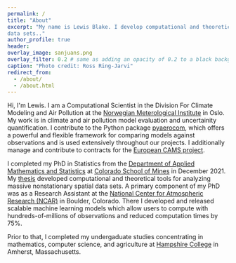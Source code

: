 ```yaml
---
permalink: /
title: "About"
excerpt: "My name is Lewis Blake. I develop computational and theoretical tools to analyze massive spatial and temporal
data sets.."
author_profile: true
header:
overlay_image: sanjuans.png
overlay_filter: 0.2 # same as adding an opacity of 0.2 to a black background
caption: "Photo credit: Ross Ring-Jarvi"
redirect_from: 
  - /about/
  - /about.html
---
```


Hi, I'm Lewis. I am a Computational Scientist in the Division For Climate Modeling and Air Pollution at the [Norwegian Meterological Institute](https://www.met.no/) in Oslo. My work is in climate and air pollution model evaluation and uncertainity quantification. I contribute to the Python package [pyaerocom](https://pypi.org/project/pyaerocom/), which offers a powerful and flexible framework for comparing models against observations and is used extensively throughout our projects. I additionally manage and contribute to contracts for the [European CAMS project](https://atmosphere.copernicus.eu/).

I completed my PhD in Statistics from the [Department of Applied Mathematics and Statistics](https://ams.mines.edu/) at [Colorado School of Mines](https://www.mines.edu/) in December 2021. My [thesis](https://hdl.handle.net/11124/15362) developed computational and theoretical tools for analyzing massive nonstationary spatial data sets. A primary component of my PhD was as a Research Assistant at the [National Center for Atmospheric Research (NCAR)](https://ncar.ucar.edu/) in Boulder, Colorado. There I developed and released scalable machine learning models which allow users to compute with hundreds-of-millions of observations and reduced computation times by 75%.

Prior to that, I completed my undergaduate studies concentrating in mathematics, computer science, and agriculture at [Hampshire College](https://hampshire.edu/) in Amherst, Massachusetts.